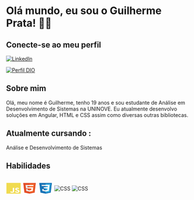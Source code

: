 <h1 class="code-line" data-line-start=1 data-line-end=2 ><a id="Ol_mundo_eu_sou_o_Guilherme_Prata__1"></a>Olá mundo, eu sou o Guilherme Prata! 👨‍💻</h1>
<h2 class="code-line" data-line-start=3 data-line-end=4 ><a id="Conectese_ao_meu_perfil_3"></a>Conecte-se ao meu perfil</h2>
<p class="has-line-data" data-line-start="5" data-line-end="6"><a href="https://www.linkedin.com/in/guilhermesprata/"><img src="https://img.shields.io/badge/LinkedIn-000?style=for-the-badge&amp;logo=linkedin&amp;logoColor=0E76A8" alt="LinkedIn"></a></p>
<p class="has-line-data" data-line-start="7" data-line-end="8"><a href="https://www.dio.me/users/offgui023/"><img src="https://img.shields.io/badge/-Meu%20Perfil%20na%20DIO-30A3DC?style=for-the-badge" alt="Perfil DIO"></a></p>
<h2 class="code-line" data-line-start=9 data-line-end=10 ><a id="Sobre_mim_9"></a>Sobre mim</h2>
<p class="has-line-data" data-line-start="10" data-line-end="11">Olá, meu nome é Guilherme, tenho 19 anos e sou estudante de Análise em Desenvolvimento de Sistemas na UNINOVE. Eu atualmente desenvolvo soluções em Angular, HTML e CSS assim como diversas outras bibliotecas.</p>
<h2 class="code-line" data-line-start=12 data-line-end=13 ><a id="Atualmente_cursando__12"></a>Atualmente cursando :</h2>
<p class="has-line-data" data-line-start="14" data-line-end="15">Análise e Desenvolvimento de Sistemas</p>
<h2 class="code-line" data-line-start=17 data-line-end=18 ><a id="Habilidades_17"></a>Habilidades</h2>
<div style="display: inline_block"><br>
  <img align="center" alt="Js" height="30" width="40" src="https://raw.githubusercontent.com/devicons/devicon/master/icons/javascript/javascript-plain.svg">
  <img align="center" alt="HTML" height="30" width="40" src="https://raw.githubusercontent.com/devicons/devicon/master/icons/html5/html5-original.svg">
  <img align="center" alt="CSS" height="30" width="40" src="https://raw.githubusercontent.com/devicons/devicon/master/icons/css3/css3-original.svg">
  <img align="center" alt="CSS" height="30" width="40" src="https://cdn.jsdelivr.net/gh/devicons/devicon/icons/angularjs/angularjs-original.svg" />
  <img align="center" alt="CSS" height="30" width="40" src="https://cdn.jsdelivr.net/gh/devicons/devicon/icons/bootstrap/bootstrap-original.svg" />
</div>
